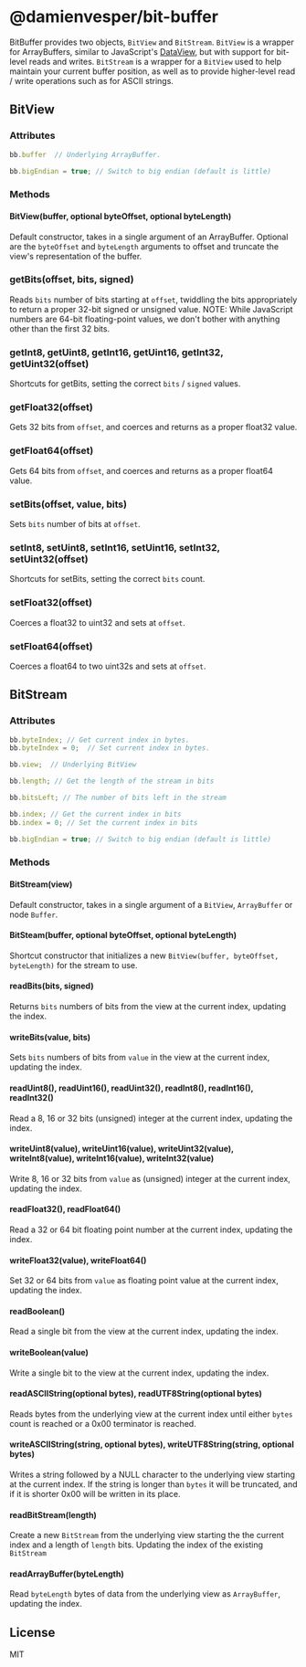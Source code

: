 # @damienvesper/bit-buffer

BitBuffer provides two objects, `BitView` and `BitStream`. `BitView` is a wrapper for ArrayBuffers, similar to JavaScript's [DataView](https://developer.mozilla.org/en-US/docs/JavaScript/Typed_arrays/DataView), but with support for bit-level reads and writes. `BitStream` is a wrapper for a `BitView` used to help maintain your current buffer position, as well as to provide higher-level read / write operations such as for ASCII strings.

## BitView

### Attributes

```js
bb.buffer  // Underlying ArrayBuffer.
```

```js
bb.bigEndian = true; // Switch to big endian (default is little)
```

### Methods

#### BitView(buffer, optional byteOffset, optional byteLength)
Default constructor, takes in a single argument of an ArrayBuffer. Optional are the `byteOffset` and `byteLength` arguments to offset and truncate the view's representation of the buffer.

### getBits(offset, bits, signed)
Reads `bits` number of bits starting at `offset`, twiddling the bits appropriately to return a proper 32-bit signed or unsigned value. NOTE: While JavaScript numbers are 64-bit floating-point values, we don't bother with anything other than the first 32 bits.

### getInt8, getUint8, getInt16, getUint16, getInt32, getUint32(offset)
Shortcuts for getBits, setting the correct `bits` / `signed` values.

### getFloat32(offset)
Gets 32 bits from `offset`, and coerces and returns as a proper float32 value.

### getFloat64(offset)
Gets 64 bits from `offset`, and coerces and returns as a proper float64 value.

### setBits(offset, value, bits)
Sets `bits` number of bits at `offset`.

### setInt8, setUint8, setInt16, setUint16, setInt32, setUint32(offset)
Shortcuts for setBits, setting the correct `bits` count.

### setFloat32(offset)
Coerces a float32 to uint32 and sets at `offset`.

### setFloat64(offset)
Coerces a float64 to two uint32s and sets at `offset`.


## BitStream

### Attributes

```js
bb.byteIndex; // Get current index in bytes.
bb.byteIndex = 0;  // Set current index in bytes.
```

```js
bb.view;  // Underlying BitView
```

```js
bb.length; // Get the length of the stream in bits
```

```js
bb.bitsLeft; // The number of bits left in the stream
```

```js
bb.index; // Get the current index in bits
bb.index = 0; // Set the current index in bits
```

```js
bb.bigEndian = true; // Switch to big endian (default is little)
```

### Methods

#### BitStream(view)
Default constructor, takes in a single argument of a `BitView`, `ArrayBuffer` or node `Buffer`.

#### BitSteam(buffer, optional byteOffset, optional byteLength)
Shortcut constructor that initializes a new `BitView(buffer, byteOffset, byteLength)` for the stream to use.

#### readBits(bits, signed)
Returns `bits` numbers of bits from the view at the current index, updating the index.

#### writeBits(value, bits)
Sets `bits` numbers of bits from `value` in the view at the current index, updating the index.

#### readUint8(), readUint16(), readUint32(), readInt8(), readInt16(), readInt32()
Read a 8, 16 or 32 bits (unsigned) integer at the current index, updating the index.

#### writeUint8(value), writeUint16(value), writeUint32(value), writeInt8(value), writeInt16(value), writeInt32(value)
Write 8, 16 or 32 bits from `value` as (unsigned) integer at the current index, updating the index.

#### readFloat32(), readFloat64()
Read a 32 or 64 bit floating point number at the current index, updating the index.

#### writeFloat32(value), writeFloat64()
Set 32 or 64 bits from `value` as floating point value at the current index, updating the index.

#### readBoolean()
Read a single bit from the view at the current index, updating the index.

#### writeBoolean(value)
Write a single bit to the view at the current index, updating the index.

#### readASCIIString(optional bytes), readUTF8String(optional bytes)
Reads bytes from the underlying view at the current index until either `bytes` count is reached or a 0x00 terminator is reached. 

#### writeASCIIString(string, optional bytes), writeUTF8String(string, optional bytes)
Writes a string followed by a NULL character to the underlying view starting at the current index. If the string is longer than `bytes` it will be truncated, and if it is shorter 0x00 will be written in its place.

#### readBitStream(length)
Create a new `BitStream` from the underlying view starting the the current index and a length of `length` bits. Updating the index of the existing `BitStream`

#### readArrayBuffer(byteLength)
Read `byteLength` bytes of data from the underlying view as `ArrayBuffer`, updating the index.

## License
MIT
